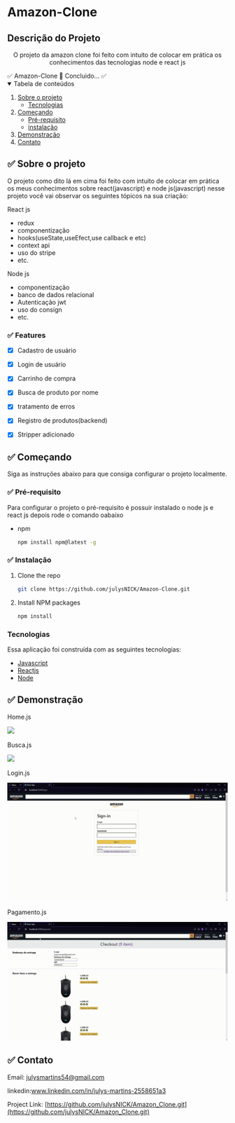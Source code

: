# Amazon-Clone
## Descrição do Projeto

<p align="center">O projeto da amazon clone foi feito com intuito de colocar em prática os conhecimentos das tecnologias node e react js</p
 <h4 align="center"> 
	✅  Amazon-Clone 🚀 Concluido...  ✅
 </h4>
 
 <!-- TABLE OF CONTENTS -->
<details open="open">
  <summary>Tabela de conteúdos</summary>
  <ol>
    <li>
      <a href="#Sobre-o-projeto">Sobre o projeto</a>
      <ul>
        <li><a href="#Tecnologias">Tecnologias</a></li>
      </ul>
    </li>
    <li>
      <a href="#Começando">Começando</a>
      <ul>
        <li><a href="#Pré-requisito">Pré-requisito</a></li>
        <li><a href="#Instalação">instalação</a></li>
      </ul>
    </li>
    <li><a href="#Demonstração">Demonstração</a></li>
    <li><a href="#Contato">Contato</a></li>
  </ol>
</details>

## ✅ Sobre o projeto

O projeto como dito lá em cima foi feito com intuito de colocar em prática os meus conhecimentos sobre react(javascript) e node js(javascript) nesse projeto você vai observar os seguintes tópicos na sua criação:

React js	

* redux 
* componentização 
* hooks(useState,useEfect,use callback e etc)
* context api
* uso do stripe
* etc.

Node js

* componentização 
* banco de dados relacional 
* Autenticação jwt
* uso do consign
* etc.

 ### ✅ Features

- [x] Cadastro de usuário

- [x] Login de usuário

- [x] Carrinho de compra

- [x] Busca de produto por nome

- [x] tratamento de erros

- [x] Registro de produtos(backend)

- [x] Stripper adicionado

## ✅ Começando
  
  Siga as instruções abaixo para que consiga configurar o projeto localmente.

### ✅ Pré-requisito

Para configurar o projeto o pré-requisito é possuir instalado o node js e react js depois rode o comando oabaixo 
* npm
  ```sh
  npm install npm@latest -g
  ```

### ✅ Instalação

1. Clone the repo
   ```sh
   git clone https://github.com/julysNICK/Amazon-Clone.git
   ```
2. Install NPM packages
   ```sh
   npm install
   ```


### Tecnologias

Essa aplicação foi construída com as seguintes tecnologias:
* [Javascript]()
* [Reactjs](https://pt-br.reactjs.org/)
* [Node](https://nodejs.org/en/)

## ✅ Demonstração

Home.js

![](/img/React-App-Opera-2021-01-03-20-01-23.gif)

Busca.js

![](/img/React-App-Opera-2021-01-05-18-52-11.gif)

Login.js

![](/img/React-App-Opera-2021-01-03-19-17-41.gif)

Pagamento.js

![](/img/React-App-Opera-2021-01-03-19-30-32.gif)
<!-- LICENSE -->

<!-- CONTACT -->
## ✅ Contato
Email: julysmartins54@gmail.com

linkedin:www.linkedin.com/in/julys-martins-2558651a3

Project Link: [https://github.com/julysNICK/Amazon_Clone.git](https://github.com/julysNICK/Amazon_Clone.git)
